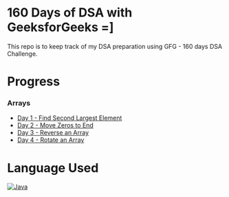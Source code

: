 # 160 Days of DSA with GeeksforGeeks =]
This repo is to keep track of my DSA preparation using GFG - 160 days DSA Challenge.

# Progress
### Arrays

- [Day 1 - Find Second Largest Element](https://github.com/varshapandiann/DSA-Preparation/blob/main/secondLargest.java)
- [Day 2 - Move Zeros to End](https://github.com/varshapandiann/DSA-Preparation/blob/main/movesZerosToEnd.java)
- [Day 3 - Reverse an Array](https://github.com/varshapandiann/DSA-Preparation/blob/main/reverseArray.java)
- [Day 4 - Rotate an Array](https://github.com/varshapandiann/DSA-Preparation/blob/main/rotateArray.java)


# Language Used
[![Java][Java-icon]][Java-url]


[Java-icon]: https://img.shields.io/badge/Java-ED8B00?style=for-the-badge&logo=openjdk&logoColor=white
[Java-url]: https://www.java.com/

